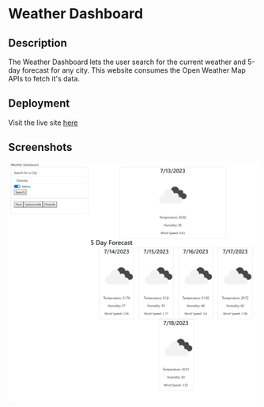 # Weather Dashboard

## Description

The Weather Dashboard lets the user search for the current weather and 5-day forecast for any city. This website consumes the Open Weather Map APIs to fetch it's data.

## Deployment

Visit the live site [here](https://gormanbrian.github.io/weather-dashboard)

## Screenshots

![Image of the website in use](./assets/images/screenshot.png)
